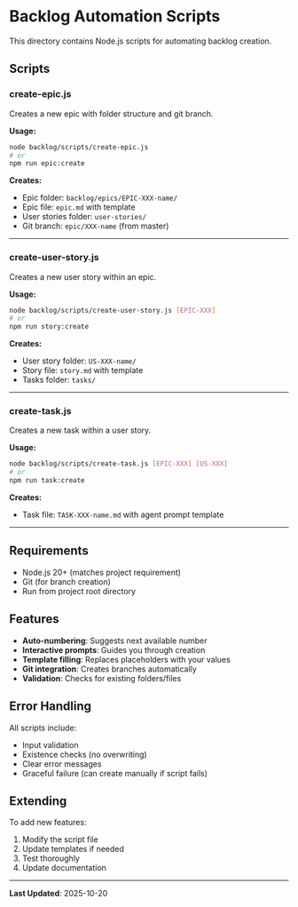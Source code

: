 # Backlog Automation Scripts

This directory contains Node.js scripts for automating backlog creation.

## Scripts

### create-epic.js

Creates a new epic with folder structure and git branch.

**Usage:**

```bash
node backlog/scripts/create-epic.js
# or
npm run epic:create
```

**Creates:**

- Epic folder: `backlog/epics/EPIC-XXX-name/`
- Epic file: `epic.md` with template
- User stories folder: `user-stories/`
- Git branch: `epic/XXX-name` (from master)

---

### create-user-story.js

Creates a new user story within an epic.

**Usage:**

```bash
node backlog/scripts/create-user-story.js [EPIC-XXX]
# or
npm run story:create
```

**Creates:**

- User story folder: `US-XXX-name/`
- Story file: `story.md` with template
- Tasks folder: `tasks/`

---

### create-task.js

Creates a new task within a user story.

**Usage:**

```bash
node backlog/scripts/create-task.js [EPIC-XXX] [US-XXX]
# or
npm run task:create
```

**Creates:**

- Task file: `TASK-XXX-name.md` with agent prompt template

---

## Requirements

- Node.js 20+ (matches project requirement)
- Git (for branch creation)
- Run from project root directory

## Features

- **Auto-numbering**: Suggests next available number
- **Interactive prompts**: Guides you through creation
- **Template filling**: Replaces placeholders with your values
- **Git integration**: Creates branches automatically
- **Validation**: Checks for existing folders/files

## Error Handling

All scripts include:

- Input validation
- Existence checks (no overwriting)
- Clear error messages
- Graceful failure (can create manually if script fails)

## Extending

To add new features:

1. Modify the script file
2. Update templates if needed
3. Test thoroughly
4. Update documentation

---

**Last Updated**: 2025-10-20
